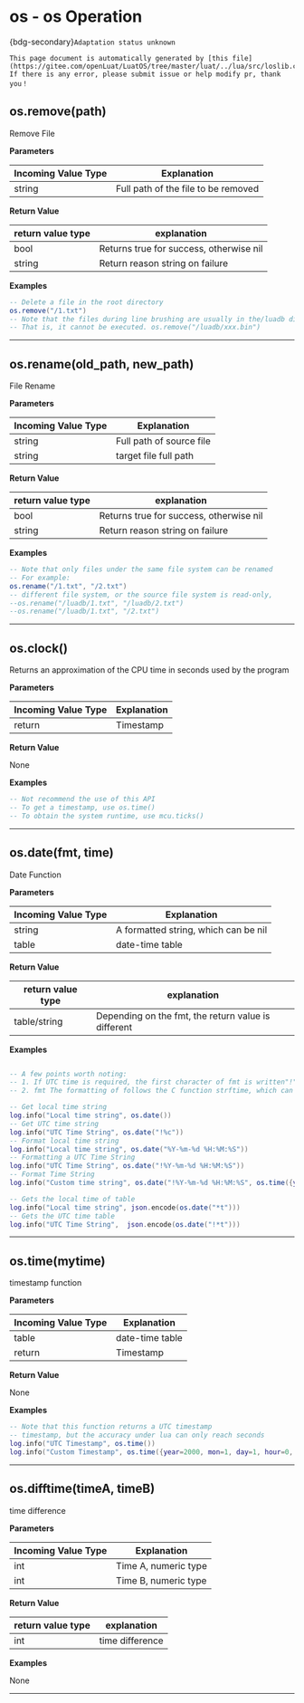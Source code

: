 # os - os Operation

{bdg-secondary}`Adaptation status unknown`

```{note}
This page document is automatically generated by [this file](https://gitee.com/openLuat/LuatOS/tree/master/luat/../lua/src/loslib.c). If there is any error, please submit issue or help modify pr, thank you！
```


## os.remove(path)



Remove File

**Parameters**

|Incoming Value Type | Explanation|
|-|-|
|string|Full path of the file to be removed|

**Return Value**

|return value type | explanation|
|-|-|
|bool|Returns true for success, otherwise nil|
|string|Return reason string on failure|

**Examples**

```lua
-- Delete a file in the root directory
os.remove("/1.txt")
-- Note that the files during line brushing are usually in the/luadb directory, and the files in this directory are read-only.
-- That is, it cannot be executed. os.remove("/luadb/xxx.bin")

```

---

## os.rename(old_path, new_path)



File Rename

**Parameters**

|Incoming Value Type | Explanation|
|-|-|
|string|Full path of source file|
|string|target file full path|

**Return Value**

|return value type | explanation|
|-|-|
|bool|Returns true for success, otherwise nil|
|string|Return reason string on failure|

**Examples**

```lua
-- Note that only files under the same file system can be renamed
-- For example:
os.rename("/1.txt", "/2.txt")
-- different file system, or the source file system is read-only,
--os.rename("/luadb/1.txt", "/luadb/2.txt")
--os.rename("/luadb/1.txt", "/2.txt")

```

---

## os.clock()



Returns an approximation of the CPU time in seconds used by the program

**Parameters**

|Incoming Value Type | Explanation|
|-|-|
|return|Timestamp|

**Return Value**

None

**Examples**

```lua
-- Not recommend the use of this API
-- To get a timestamp, use os.time()
-- To obtain the system runtime, use mcu.ticks()

```

---

## os.date(fmt, time)



Date Function

**Parameters**

|Incoming Value Type | Explanation|
|-|-|
|string|A formatted string, which can be nil|
|table|date-time table|

**Return Value**

|return value type | explanation|
|-|-|
|table/string|Depending on the fmt, the return value is different|

**Examples**

```lua

-- A few points worth noting:
-- 1. If UTC time is required, the first character of fmt is written"!"
-- 2. fmt The formatting of follows the C function strftime, which can be consulted. https://developer.aliyun.com/article/320480

-- Get local time string
log.info("Local time string", os.date())
-- Get UTC time string
log.info("UTC Time String", os.date("!%c"))
-- Format local time string
log.info("Local time string", os.date("%Y-%m-%d %H:%M:%S"))
-- Formatting a UTC Time String
log.info("UTC Time String", os.date("!%Y-%m-%d %H:%M:%S"))
-- Format Time String
log.info("Custom time string", os.date("!%Y-%m-%d %H:%M:%S", os.time({year=2000, mon=1, day=1, hour=0, min=0, sec=0})))

-- Gets the local time of table
log.info("Local time string", json.encode(os.date("*t")))
-- Gets the UTC time table
log.info("UTC Time String",  json.encode(os.date("!*t")))

```

---

## os.time(mytime)



timestamp function

**Parameters**

|Incoming Value Type | Explanation|
|-|-|
|table|date-time table|
|return|Timestamp|

**Return Value**

None

**Examples**

```lua
-- Note that this function returns a UTC timestamp
-- timestamp, but the accuracy under lua can only reach seconds
log.info("UTC Timestamp", os.time())
log.info("Custom Timestamp", os.time({year=2000, mon=1, day=1, hour=0, min=0, sec=0}))

```

---

## os.difftime(timeA, timeB)



time difference

**Parameters**

|Incoming Value Type | Explanation|
|-|-|
|int|Time A, numeric type|
|int|Time B, numeric type|

**Return Value**

|return value type | explanation|
|-|-|
|int|time difference|

**Examples**

None

---

